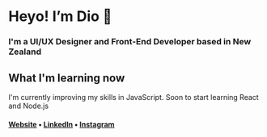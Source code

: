 # Heyo! I’m Dio 🤠
<h3>I'm a UI/UX Designer and Front-End Developer based in New Zealand</h3>

## What I'm learning now
I'm currently improving my skills in JavaScript. Soon to start learning React and Node.js

<h4><a href="https://dioambudi.com">Website</a> • <a href="https://www.linkedin.com/in/dioambudi/">LinkedIn</a> • <a href="https://instagram.com/dioambudi/">Instagram</a></h4>
